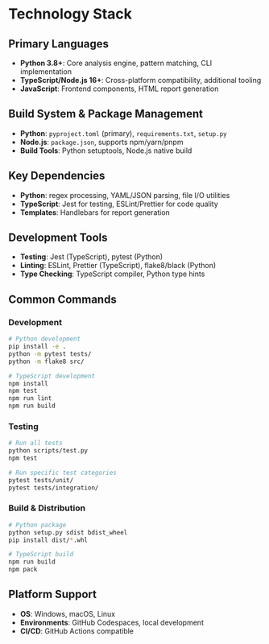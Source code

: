 # Technology Stack

## Primary Languages
- **Python 3.8+**: Core analysis engine, pattern matching, CLI implementation
- **TypeScript/Node.js 16+**: Cross-platform compatibility, additional tooling
- **JavaScript**: Frontend components, HTML report generation

## Build System & Package Management
- **Python**: `pyproject.toml` (primary), `requirements.txt`, `setup.py`
- **Node.js**: `package.json`, supports npm/yarn/pnpm
- **Build Tools**: Python setuptools, Node.js native build

## Key Dependencies
- **Python**: regex processing, YAML/JSON parsing, file I/O utilities
- **TypeScript**: Jest for testing, ESLint/Prettier for code quality
- **Templates**: Handlebars for report generation

## Development Tools
- **Testing**: Jest (TypeScript), pytest (Python)
- **Linting**: ESLint, Prettier (TypeScript), flake8/black (Python)
- **Type Checking**: TypeScript compiler, Python type hints

## Common Commands

### Development
```bash
# Python development
pip install -e .
python -m pytest tests/
python -m flake8 src/

# TypeScript development  
npm install
npm test
npm run lint
npm run build
```

### Testing
```bash
# Run all tests
python scripts/test.py
npm test

# Run specific test categories
pytest tests/unit/
pytest tests/integration/
```

### Build & Distribution
```bash
# Python package
python setup.py sdist bdist_wheel
pip install dist/*.whl

# TypeScript build
npm run build
npm pack
```

## Platform Support
- **OS**: Windows, macOS, Linux
- **Environments**: GitHub Codespaces, local development
- **CI/CD**: GitHub Actions compatible